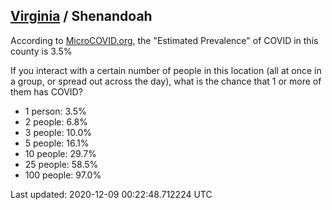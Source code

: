 
## [Virginia](/united-states/virginia) / Shenandoah

According to [MicroCOVID.org](http://microcovid.org),
the "Estimated Prevalence" of COVID in this county is 3.5%

If you interact with a certain number of people in this location
(all at once in a group, or spread out across the day), what is the chance that
1 or more of them has COVID?

- 1 person: 3.5%
- 2 people: 6.8%
- 3 people: 10.0%
- 5 people: 16.1%
- 10 people: 29.7%
- 25 people: 58.5%
- 100 people: 97.0%

Last updated: 2020-12-09 00:22:48.712224 UTC
